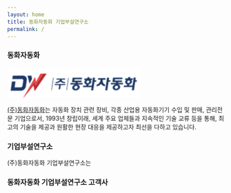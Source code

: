 ```yaml
---
layout: home
title: 동화자동화 기업부설연구소
permalink: /
---
```


### 동화자동화

![Dongwha Logo](assets/dongwha_logo.png)

[(주)동화자동화](http://www.dongwhafa.co.kr/)는 자동화 장치 관련 장비, 각종 산업용 자동화기기 수입 및 판매, 관리전문 기업으로서, 1993년 창립이래, 세계 주요 업체들과 지속적인 기술 교류 등을 통해, 최고의 기술을 제공과 원활한 현장 대응을 제공하고자 최선을 다하고 있습니다.

### 기업부설연구소
(주)동화자동화 기업부설연구소는


### 동화자동화 기업부설연구소 고객사
